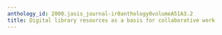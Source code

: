 ```yaml
---
anthology_id: 2000.jasis_journal-ir0anthology0volumeA51A3.2
title: Digital library resources as a basis for collaborative work
---
```

